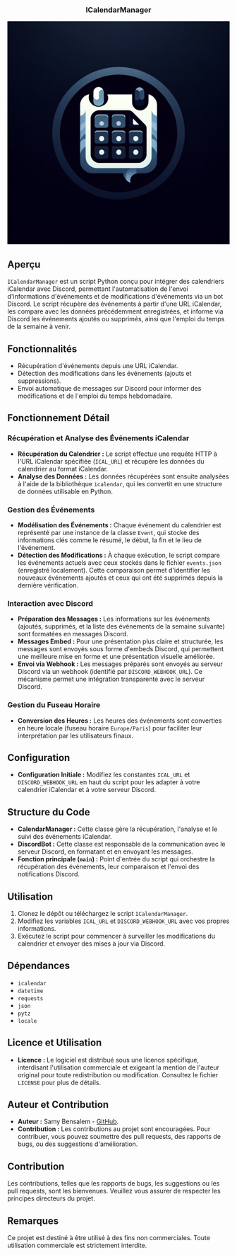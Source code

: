 <h3 align="center"> ICalendarManager </h3>

<div align="center">
    <img src="https://raw.githubusercontent.com/Nyx-Off/ICalendarManager/main/logo.png" />
</div>

## Aperçu
`ICalendarManager` est un script Python conçu pour intégrer des calendriers iCalendar avec Discord, permettant l'automatisation de l'envoi d'informations d'événements et de modifications d'événements via un bot Discord. Le script récupère des événements à partir d'une URL iCalendar, les compare avec les données précédemment enregistrées, et informe via Discord les événements ajoutés ou supprimés, ainsi que l'emploi du temps de la semaine à venir.

## Fonctionnalités
- Récupération d'événements depuis une URL iCalendar.
- Détection des modifications dans les événements (ajouts et suppressions).
- Envoi automatique de messages sur Discord pour informer des modifications et de l'emploi du temps hebdomadaire.

## Fonctionnement Détail

### Récupération et Analyse des Événements iCalendar
- **Récupération du Calendrier :** Le script effectue une requête HTTP à l'URL iCalendar spécifiée (`ICAL_URL`) et récupère les données du calendrier au format iCalendar.
- **Analyse des Données :** Les données récupérées sont ensuite analysées à l'aide de la bibliothèque `icalendar`, qui les convertit en une structure de données utilisable en Python.

### Gestion des Événements
- **Modélisation des Événements :** Chaque événement du calendrier est représenté par une instance de la classe `Event`, qui stocke des informations clés comme le résumé, le début, la fin et le lieu de l'événement.
- **Détection des Modifications :** À chaque exécution, le script compare les événements actuels avec ceux stockés dans le fichier `events.json` (enregistré localement). Cette comparaison permet d'identifier les nouveaux événements ajoutés et ceux qui ont été supprimés depuis la dernière vérification.

### Interaction avec Discord
- **Préparation des Messages :** Les informations sur les événements (ajoutés, supprimés, et la liste des événements de la semaine suivante) sont formatées en messages Discord.
- **Messages Embed :** Pour une présentation plus claire et structurée, les messages sont envoyés sous forme d'embeds Discord, qui permettent une meilleure mise en forme et une présentation visuelle améliorée.
- **Envoi via Webhook :** Les messages préparés sont envoyés au serveur Discord via un webhook (identifié par `DISCORD_WEBHOOK_URL`). Ce mécanisme permet une intégration transparente avec le serveur Discord.

### Gestion du Fuseau Horaire
- **Conversion des Heures :** Les heures des événements sont converties en heure locale (fuseau horaire `Europe/Paris`) pour faciliter leur interprétation par les utilisateurs finaux.

## Configuration
- **Configuration Initiale :** Modifiez les constantes `ICAL_URL` et `DISCORD_WEBHOOK_URL` en haut du script pour les adapter à votre calendrier iCalendar et à votre serveur Discord.

## Structure du Code
- **CalendarManager :** Cette classe gère la récupération, l'analyse et le suivi des événements iCalendar.
- **DiscordBot :** Cette classe est responsable de la communication avec le serveur Discord, en formatant et en envoyant les messages.
- **Fonction principale (`main`) :** Point d'entrée du script qui orchestre la récupération des événements, leur comparaison et l'envoi des notifications Discord.

## Utilisation
1. Clonez le dépôt ou téléchargez le script `ICalendarManager`.
2. Modifiez les variables `ICAL_URL` et `DISCORD_WEBHOOK_URL` avec vos propres informations.
3. Exécutez le script pour commencer à surveiller les modifications du calendrier et envoyer des mises à jour via Discord.

## Dépendances
- `icalendar`
- `datetime`
- `requests`
- `json`
- `pytz`
- `locale`

## Licence et Utilisation
- **Licence :** Le logiciel est distribué sous une licence spécifique, interdisant l'utilisation commerciale et exigeant la mention de l'auteur original pour toute redistribution ou modification. Consultez le fichier `LICENSE` pour plus de détails.

## Auteur et Contribution
- **Auteur :** Samy Bensalem - [GitHub](https://github.com/Nyx-Off/ICalendarManager/tree/main).
- **Contribution :** Les contributions au projet sont encouragées. Pour contribuer, vous pouvez soumettre des pull requests, des rapports de bugs, ou des suggestions d'amélioration.

## Contribution
Les contributions, telles que les rapports de bugs, les suggestions ou les pull requests, sont les bienvenues. Veuillez vous assurer de respecter les principes directeurs du projet.

## Remarques
Ce projet est destiné à être utilisé à des fins non commerciales. Toute utilisation commerciale est strictement interdite.
